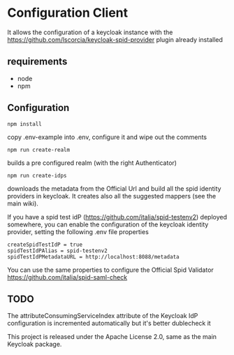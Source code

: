 # Configuration Client
It allows the configuration of a keycloak instance with the https://github.com/lscorcia/keycloak-spid-provider plugin already installed 

## requirements
* node
* npm

## Configuration
```
npm install
```

copy .env-example into .env, configure it and wipe out the comments

```
npm run create-realm 
```
builds a pre configured realm (with the right Authenticator)

```
npm run create-idps
```
downloads the metadata from the Official Url and build all the spid identity providers in keycloak. It creates also all the suggested mappers (see the main wiki).

If you have a spid test idP (https://github.com/italia/spid-testenv2) deployed somewhere, you can enable the configuration of the keycloak identity provider, setting the following .env file properties

```
createSpidTestIdP = true 
spidTestIdPAlias = spid-testenv2
spidTestIdPMetadataURL = http://localhost:8088/metadata
```

You can use the same properties to configure the Official Spid Validator https://github.com/italia/spid-saml-check 

## TODO
The attributeConsumingServiceIndex attribute of the Keycloak IdP configuration is incremented automatically but it's better dublecheck it 


This project is released under the Apache License 2.0, same as the main Keycloak
package.
